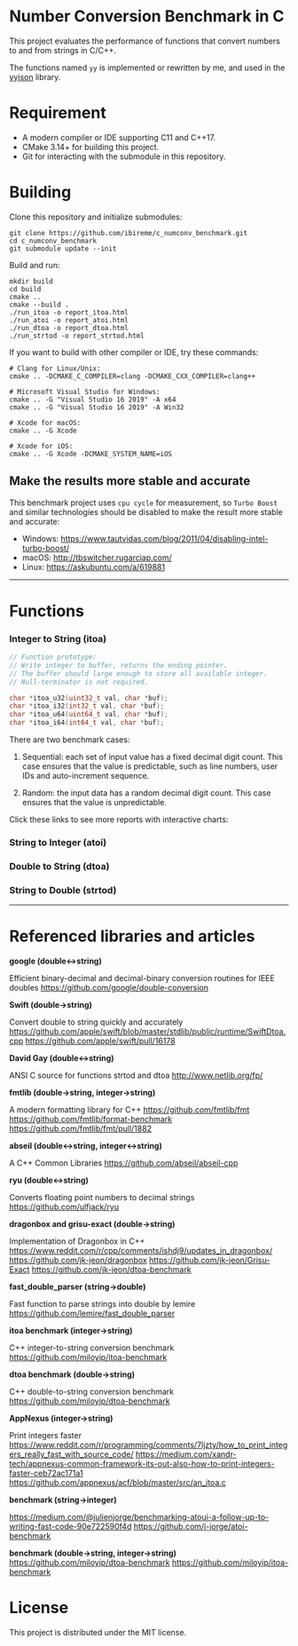 # Number Conversion Benchmark in C
This project evaluates the performance of functions that convert numbers to and from strings in C/C++.

The functions named `yy` is implemented or rewritten by me, and used in the [yyjson](https://github.com/ibireme/yyjson) library.

# Requirement

- A modern compiler or IDE supporting C11 and C++17.
- CMake 3.14+ for building this project.
- Git for interacting with the submodule in this repository.

# Building

Clone this repository and initialize submodules:
```shell
git clone https://github.com/ibireme/c_numconv_benchmark.git
cd c_numconv_benchmark
git submodule update --init
```

Build and run:
```shell
mkdir build
cd build
cmake ..
cmake --build .
./run_itoa -o report_itoa.html
./run_atoi -o report_atoi.html
./run_dtoa -o report_dtoa.html
./run_strtod -o report_strtod.html
```

If you want to build with other compiler or IDE, try these commands:
```shell
# Clang for Linux/Unix:
cmake .. -DCMAKE_C_COMPILER=clang -DCMAKE_CXX_COMPILER=clang++

# Microsoft Visual Studio for Windows:
cmake .. -G "Visual Studio 16 2019" -A x64
cmake .. -G "Visual Studio 16 2019" -A Win32

# Xcode for macOS:
cmake .. -G Xcode

# Xcode for iOS:
cmake .. -G Xcode -DCMAKE_SYSTEM_NAME=iOS
```

## Make the results more stable and accurate

This benchmark project uses `cpu cycle` for measurement, so `Turbo Boost` and similar technologies should be disabled to make the result more stable and accurate:

- Windows: https://www.tautvidas.com/blog/2011/04/disabling-intel-turbo-boost/
- macOS: http://tbswitcher.rugarciap.com/
- Linux: https://askubuntu.com/a/619881


---
# Functions
### Integer to String (itoa)

```c
// Function prototype:
// Write integer to buffer, returns the ending pointer.
// The buffer should large enough to store all available integer.
// Null-terminator is not required.

char *itoa_u32(uint32_t val, char *buf);
char *itoa_i32(int32_t val, char *buf);
char *itoa_u64(uint64_t val, char *buf);
char *itoa_i64(int64_t val, char *buf);
```

There are two benchmark cases:

1. Sequential: each set of input value has a fixed decimal digit count.
This case ensures that the value is predictable, 
such as line numbers, user IDs and auto-increment sequence. 

2. Random: the input data has a random decimal digit count.
This case ensures that the value is unpredictable.

Click these links to see more reports with interactive charts:


### String to Integer (atoi)


### Double to String (dtoa)

### String to Double (strtod)



---
# Referenced libraries and articles

**google (double<->string)**

Efficient binary-decimal and decimal-binary conversion routines for IEEE doubles
<https://github.com/google/double-conversion>

**Swift (double->string)**

Convert double to string quickly and accurately
<https://github.com/apple/swift/blob/master/stdlib/public/runtime/SwiftDtoa.cpp>
<https://github.com/apple/swift/pull/16178>

**David Gay (double<->string)**

ANSI C source for functions strtod and dtoa
<http://www.netlib.org/fp/>

**fmtlib (double->string, integer->string)**

A modern formatting library for C++
<https://github.com/fmtlib/fmt>
<https://github.com/fmtlib/format-benchmark>
<https://github.com/fmtlib/fmt/pull/1882>

**abseil (double<->string, integer<->string)**

A C++ Common Libraries
<https://github.com/abseil/abseil-cpp>

**ryu (double<->string)**

Converts floating point numbers to decimal strings
<https://github.com/ulfjack/ryu>

**dragonbox and grisu-exact (double->string)**

Implementation of Dragonbox in C++
<https://www.reddit.com/r/cpp/comments/ishdj9/updates_in_dragonbox/>
<https://github.com/jk-jeon/dragonbox>
<https://github.com/jk-jeon/Grisu-Exact>
<https://github.com/jk-jeon/dtoa-benchmark>

**fast_double_parser (string->double)**

Fast function to parse strings into double by lemire
<https://github.com/lemire/fast_double_parser>

**itoa benchmark (integer->string)**

C++ integer-to-string conversion benchmark
<https://github.com/miloyip/itoa-benchmark>

**dtoa benchmark (double->string)**

C++ double-to-string conversion benchmark
<https://github.com/miloyip/dtoa-benchmark>

**AppNexus (integer->string)**

Print integers faster
<https://www.reddit.com/r/programming/comments/7ljzty/how_to_print_integers_really_fast_with_source_code/>
<https://medium.com/xandr-tech/appnexus-common-framework-its-out-also-how-to-print-integers-faster-ceb72ac171a1>
<https://github.com/appnexus/acf/blob/master/src/an_itoa.c>

**benchmark (string->integer)**

<https://medium.com/@julienjorge/benchmarking-atoui-a-follow-up-to-writing-fast-code-90e722590f4d>
<https://github.com/j-jorge/atoi-benchmark>

**benchmark (double->string, integer->string)**
<https://github.com/miloyip/dtoa-benchmark>
<https://github.com/miloyip/itoa-benchmark>






# License
This project is distributed under the MIT license.

